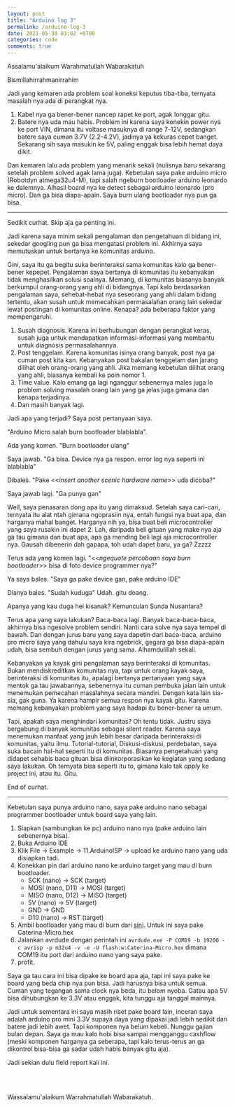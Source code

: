 ```yaml
---
layout: post
title: "Arduino log 3"
permalink: /arduino-log-3
date: 2021-05-30 03:02 +0700
categories: code
comments: true
---
```

Assalamu'alaikum Warahmatullah Wabarakatuh

Bismillahirrahmanirrahim

Jadi yang kemaren ada problem soal koneksi keputus tiba-tiba, ternyata masalah nya ada di perangkat nya.
1. Kabel nya ga bener-bener nancep rapet ke port, agak longgar gitu. 
2. Batere nya uda mau habis. Problem ini karena saya konekin power nya ke port VIN, dimana itu voltase masuknya di range 7-12V, sedangkan batere saya cuman 3.7V (2.2-4.2V), jadinya ya kekuras cepet banget. Sekarang sih saya masukin ke 5V, paling enggak bisa lebih hemat daya dikit.

Dan kemaren lalu ada problem yang menarik sekali (nulisnya baru sekarang setelah problem solved agak lama juga). Kebetulan saya pake arduino micro (Robotdyn atmega32u4-M), tapi salah ngeburn bootloader arduino leonardo ke dalemnya. Alhasil board nya ke detect sebagai arduino leonardo (pro micro). Dan ga bisa diapa-apain. Saya burn ulang bootloader nya pun ga bisa. 

--------------

Sedikit curhat. Skip aja ga penting ini.

Jadi karena saya minim sekali pengalaman dan pengetahuan di bidang ini, sekedar googling pun ga bisa mengatasi problem ini. Akhirnya saya memutuskan untuk bertanya ke komunitas arduino. 

Gini, saya itu ga begitu suka berinteraksi sama komunitas kalo ga bener-bener kepepet. Pengalaman saya bertanya di komunitas itu kebanyakan tidak menghasilkan solusi soalnya. Memang, di komunitas biasanya banyak berkumpul orang-orang yang ahli di bidangnya. Tapi kalo berdasarkan pengalaman saya, sehebat-hebat nya seseorang yang ahli dalam bidang tertentu, akan susah untuk memecahkan permasalahan orang lain sekedar lewat postingan di komunitas online. Kenapa? ada beberapa faktor yang mempengaruhi.
1. Susah diagnosis. Karena ini berhubungan dengan perangkat keras, susah juga untuk mendapatkan informasi-informasi yang membantu untuk diagnosis permasalahannya.
2. Post tenggelam. Karena komunitas isinya orang banyak, post nya ga cuman post kita kan. Kebanyakan post bakalan tenggelam dan jarang dilihat oleh orang-orang yang ahli. Jika memang kebetulan dilihat orang yang ahli, biasanya kembali ke poin nomor 1. 
3. Time value. Kalo emang ga lagi nganggur sebenernya males juga lo problem solving masalah orang lain yang ga jelas juga gimana dan kenapa terjadinya.
4. Dan masih banyak lagi.

Jadi apa yang terjadi? Saya post pertanyaan saya. 

"Arduino Micro salah burn bootloader blablabla".

Ada yang komen. "Burn bootloader ulang"

Saya jawab. "Ga bisa. Device nya ga respon. error log nya seperti ini blablabla"

Dibales. "Pake <<*insert another scenic hardware name*>> uda dicoba?"

Saya jawab lagi. "Ga punya gan"

Well, saya penasaran dong apa itu yang dimaksud. Setelah saya cari-cari, ternyata itu alat ntah gimana ngoprasiin nya, entah fungsi nya buat apa, dan harganya mahal banget. Harganya nih ya, bisa buat beli microcontroller yang saya rusakin ini dapet 2. Lah, daripada beli gituan yang make nya aja ga tau gimana dan buat apa, apa ga mending beli lagi aja microcontroller nya. Gausah dibenerin dah gapapa, toh udah dapet baru, ya ga? Zzzzz

Terus ada yang komen lagi. "<<*ngequote percobaan saya burn bootloader*>> bisa di foto device programmer nya?"

Ya saya bales. "Saya ga pake device gan, pake arduino IDE"

Dianya bales. "Sudah kuduga" Udah. gitu doang.

Apanya yang kau duga hei kisanak? Kemunculan Sunda Nusantara?

Terus apa yang saya lakukan? Baca-baca lagi. Banyak baca-baca-baca, akhirnya bisa ngesolve problem sendiri. Nanti cara solve nya saya tempel di bawah. Dan dengan jurus baru yang saya dapetin dari baca-baca, arduino pro micro saya yang dahulu saya kira ngebrick, gegara ga bisa diapa-apain udah, bisa sembuh dengan jurus yang sama. Alhamdulillah sekali.

Kebanyakan ya kayak gini pengalaman saya berinteraksi di komunitas. Bukan mendiskreditkan komunitas nya, tapi untuk orang kayak saya, berinteraksi di komunitas itu, apalagi bertanya pertanyaan yang saya mentok ga tau jawabannya, sebenernya itu cuman pembuka jalan lain untuk menemukan pemecahan masalahnya secara mandiri. Dengan kata lain sia-sia, gak guna. Ya karena hampir semua respon nya kayak gitu. Karena memang kebanyakan problem yang saya hadapi itu bener-bener ra umum. 

Tapi, apakah saya menghindari komunitas? Oh tentu tidak. Justru saya bergabung di banyak komunitas sebagai silent reader. Karena saya menemukan manfaat yang jauh lebih besar daripada berinteraksi di komunitas, yaitu ilmu. Tutorial-tutorial, Diskusi-diskusi, perdebatan, saya suka bacain hal-hal seperti itu di komunitas. Biasanya pengetahuan yang didapet sehabis baca gituan bisa diinkorporasikan ke kegiatan yang sedang saya lakukan. Oh ternyata bisa seperti itu to, gimana kalo tak *apply* ke project ini, atau itu. Gitu.

End of curhat.

--------------

Kebetulan saya punya arduino nano, saya pake arduino nano sebagai programmer bootloader untuk board saya yang lain.
1. Siapkan (sambungkan ke pc) arduino nano nya (pake arduino lain sebenernya bisa).
2. Buka Arduino IDE 
3. Klik File -> Example -> 11.ArduinoISP -> upload ke arduino nano yang uda disiapkan tadi.
4. Konekkan pin dari arduino nano ke arduino target yang mau di burn bootloader.
    - SCK (nano) -> SCK (target)
    - MOSI (nano, D11) -> MOSI (target)
    - MISO (nano, D12) -> MISO (target)
    - 5V (nano) -> 5V (target)
    - GND -> GND
    - D10 (nano) -> RST (target)
6. Ambil bootloader yang mau di burn dari [sini][arduinocore-avr]. Untuk ini saya pake Caterina-Micro.hex
7. Jalankan avrdude dengan perintah ini `avrdude.exe -P COM19 -b 19200 -c avrisp -p m32u4 -v -e -U flash:w:Caterina-Micro.hex` dimana COM19 itu port dari arduino nano yang saya pake.
8. profit.

Saya ga tau cara ini bisa dipake ke board apa aja, tapi ini saya pake ke board yang beda chip nya pun bisa. Jadi harusnya bisa untuk semua. Cuman yang tegangan sama clock nya beda, itu belom nyoba. Gatau apa 5V bisa dihubungkan ke 3.3V atau enggak, kita tunggu aja tanggal mainnya.

Jadi untuk sementara ini saya masih riset pake board lain, inceran saya adalah arduino pro mini 3.3V supaya daya yang dipakai jadi lebih sedikit dan batere jadi lebih awet. Tapi komponen nya belum kebeli. Nunggu gajian bulan depan. Saya ga mau kalo hobi bisa sampai mengganggu cashflow (meski komponen harganya ga seberapa, tapi kalo terus-terus an ga dikontrol bisa-bisa ga sadar udah habis banyak gitu aja).

Jadi sekian dulu field report kali ini.

<br>
<br>

Wassalamu'alaikum Warrahmatullah Wabarakatuh.

[arduinocore-avr]:https://github.com/arduino/ArduinoCore-avr